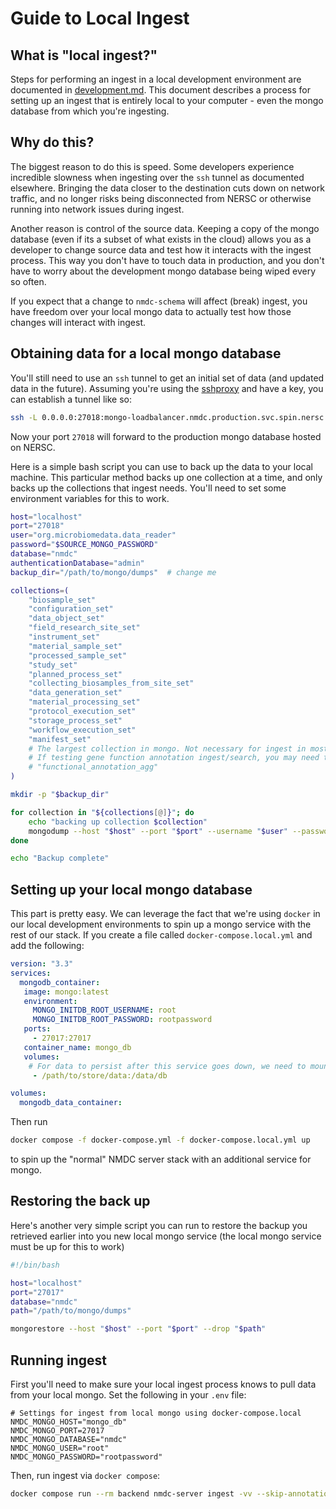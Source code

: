 # Guide to Local Ingest

## What is "local ingest?"

Steps for performing an ingest in a local development environment are documented in [development.md](./development.md). This document describes a process for setting up an ingest that is entirely local to your computer - even the mongo database from which you're ingesting.

## Why do this?

The biggest reason to do this is speed. Some developers experience incredible slowness when ingesting over the `ssh` tunnel as documented elsewhere. Bringing the data closer to the destination cuts down on network traffic, and no longer risks being disconnected from NERSC or otherwise running into network issues during ingest.

Another reason is control of the source data. Keeping a copy of the mongo database (even if its a subset of what exists in the cloud) allows you as a developer to change source data and test how it interacts with the ingest process. This way you don't have to touch data in production, and you don't have to worry about the development mongo database being wiped every so often.

If you expect that a change to `nmdc-schema` will affect (break) ingest, you have freedom over your local mongo data to actually test how those changes will interact with ingest.

## Obtaining data for a local mongo database

You'll still need to use an `ssh` tunnel to get an initial set of data (and updated data in the future). Assuming you're using the [sshproxy](https://docs.nersc.gov/connect/mfa/#sshproxy) and have a key, you can establish a tunnel like so:

```bash
ssh -L 0.0.0.0:27018:mongo-loadbalancer.nmdc.production.svc.spin.nersc.org:27017 <nersc_user>@dtn01.nersc.gov -i ~/.ssh/nersc
```

Now your port `27018` will forward to the production mongo database hosted on NERSC.

Here is a simple bash script you can use to back up the data to your local machine. This particular method backs up one collection at a time, and only backs up the collections that ingest needs. You'll need to set some environment variables for this to work.

```bash
host="localhost"
port="27018"
user="org.microbiomedata.data_reader"
password="$SOURCE_MONGO_PASSWORD"
database="nmdc"
authenticationDatabase="admin"
backup_dir="/path/to/mongo/dumps"  # change me

collections=(
    "biosample_set"
    "configuration_set"
    "data_object_set"
    "field_research_site_set"
    "instrument_set"
    "material_sample_set"
    "processed_sample_set"
    "study_set"
    "planned_process_set"
    "collecting_biosamples_from_site_set"
    "data_generation_set"
    "material_processing_set"
    "protocol_execution_set"
    "storage_process_set"
    "workflow_execution_set"
    "manifest_set"
    # The largest collection in mongo. Not necessary for ingest in most cases.
    # If testing gene function annotation ingest/search, you may need this.
    # "functional_annotation_agg"
)

mkdir -p "$backup_dir"

for collection in "${collections[@]}"; do
    echo "backing up collection $collection"
    mongodump --host "$host" --port "$port" --username "$user" --password "$password" --authenticationDatabase "$authenticationDatabase" --db "$database" --collection "$collection" --out "$backup_dir"
done

echo "Backup complete"
```

## Setting up your local mongo database

This part is pretty easy. We can leverage the fact that we're using `docker` in our local development environments to spin up a mongo service with the rest of our stack. If you create a file called `docker-compose.local.yml` and add the following:

```yaml
version: "3.3"
services:
  mongodb_container:
   image: mongo:latest
   environment:
     MONGO_INITDB_ROOT_USERNAME: root
     MONGO_INITDB_ROOT_PASSWORD: rootpassword
   ports:
     - 27017:27017
   container_name: mongo_db
   volumes:
    # For data to persist after this service goes down, we need to mount a volume.
     - /path/to/store/data:/data/db

volumes:
  mongodb_data_container:
```

Then run

```bash
docker compose -f docker-compose.yml -f docker-compose.local.yml up
```

to spin up the "normal" NMDC server stack with an additional service for mongo.

## Restoring the back up

Here's another very simple script you can run to restore the backup you retrieved earlier into you new local mongo service (the local mongo service must be up for this to work)

```bash
#!/bin/bash

host="localhost"
port="27017"
database="nmdc"
path="/path/to/mongo/dumps"

mongorestore --host "$host" --port "$port" --drop "$path"
```

## Running ingest

First you'll need to make sure your local ingest process knows to pull data from your local mongo. Set the following in your `.env` file:

```
# Settings for ingest from local mongo using docker-compose.local
NMDC_MONGO_HOST="mongo_db"
NMDC_MONGO_PORT=27017
NMDC_MONGO_DATABASE="nmdc"
NMDC_MONGO_USER="root"
NMDC_MONGO_PASSWORD="rootpassword"
```

Then, run ingest via `docker compose`:

```bash
docker compose run --rm backend nmdc-server ingest -vv --skip-annotation
```
